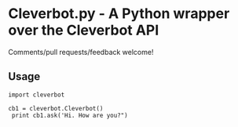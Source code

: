 Cleverbot.py - A Python wrapper over the Cleverbot API
======================================================

Comments/pull requests/feedback welcome!

Usage
-----

```
import cleverbot

cb1 = cleverbot.Cleverbot()
 print cb1.ask('Hi. How are you?")
```
